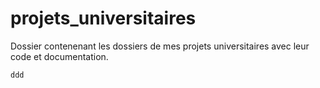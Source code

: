 # projets_universitaires
Dossier contenenant les dossiers de mes projets universitaires avec leur code et documentation.

`ddd`
